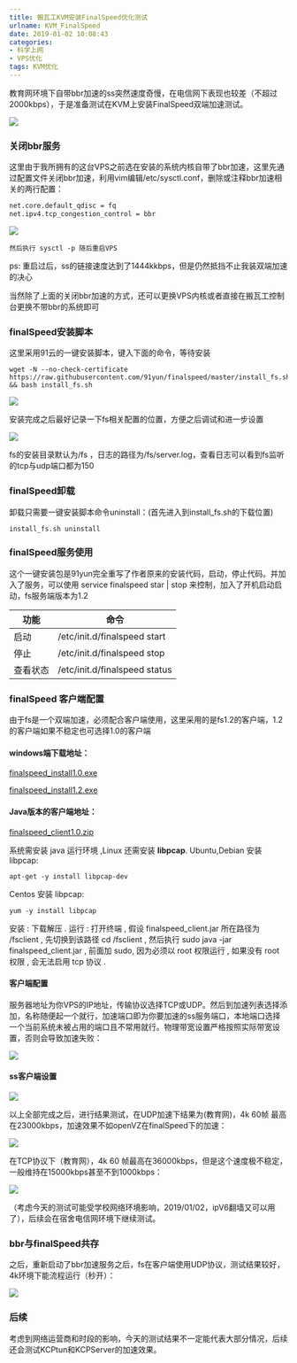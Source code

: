 ```yaml
---
title: 搬瓦工KVM安装FinalSpeed优化测试
urlname: KVM_FinalSpeed
date: 2019-01-02 10:08:43
categories: 
- 科学上网
- VPS优化
tags: KVM优化
---
```


教育网环境下自带bbr加速的ss突然速度奇慢，在电信网下表现也较差（不超过2000kbps），于是准备测试在KVM上安装FinalSpeed双端加速测试。

<!-- more -->

![](bbr教育网速度奇慢.png)

### 关闭bbr服务

这里由于我所拥有的这台VPS之前选在安装的系统内核自带了bbr加速，这里先通过配置文件关闭bbr加速，利用vim编辑/etc/sysctl.conf，删除或注释bbr加速相关的两行配置：

```bash
net.core.default_qdisc = fq
net.ipv4.tcp_congestion_control = bbr
```

![](关闭bbr配置.PNG)

```
然后执行 sysctl -p 随后重启VPS
```

ps: 重启过后，ss的链接速度达到了1444kkbps，但是仍然抵挡不止我装双端加速的决心

当然除了上面的关闭bbr加速的方式，还可以更换VPS内核或者直接在搬瓦工控制台更换不带bbr的系统即可

### finalSpeed安装脚本

这里采用91云的一键安装脚本，键入下面的命令，等待安装

```
wget -N --no-check-certificate https://raw.githubusercontent.com/91yun/finalspeed/master/install_fs.sh && bash install_fs.sh
```

![](install_fs.PNG)



安装完成之后最好记录一下fs相关配置的位置，方便之后调试和进一步设置

![](fs_setting.PNG)



fs的安装目录默认为/fs ，日志的路径为/fs/server.log，查看日志可以看到fs监听的tcp与udp端口都为150

### finalSpeed卸载

卸载只需要一键安装脚本命令uninstall：(首先进入到install_fs.sh的下载位置)

```
install_fs.sh uninstall
```

### finalSpeed服务使用

这个一键安装包是91yun完全重写了作者原来的安装代码，启动，停止代码。并加入了服务，可以使用 service finalspeed star | stop 来控制，加入了开机启动启动，fs服务端版本为1.2

| 功能     | 命令                          |
| -------- | ----------------------------- |
| 启动     | /etc/init.d/finalspeed start  |
| 停止     | /etc/init.d/finalspeed stop   |
| 查看状态 | /etc/init.d/finalspeed status |



### finalSpeed 客户端配置

由于fs是一个双端加速，必须配合客户端使用，这里采用的是fs1.2的客户端，1.2的客户端如果不稳定也可选择1.0的客户端

#### windows端下载地址：

[finalspeed_install1.0.exe](https://github.com/91yun/finalspeed/raw/master/finalspeed_install1.0.exe) 

[finalspeed_install1.2.exe](https://github.com/91yun/finalspeed/raw/master/finalspeed_install1.12.exe) 

#### Java版本的客户端地址：

[finalspeed_client1.0.zip](https://raw.githubusercontent.com/91yun/finalspeed/master/finalspeed_client.zip) 

系统需安装 java 运行环境 ,Linux 还需安装 **libpcap**.
Ubuntu,Debian 安装 libpcap: 

```
apt-get -y install libpcap-dev
```

Centos 安装 libpcap: 

```
yum -y install libpcap
```



安装 : 下载解压 .
运行 : 打开终端 , 假设 finalspeed_client.jar 所在路径为 /fsclient , 先切换到该路径 cd /fsclient ,
然后执行 sudo java -jar finalspeed_client.jar , 前面加 sudo, 因为必须以 root 权限运行 , 如果没有 root 权限 , 会无法启用 tcp 协议 .

#### 客户端配置

服务器地址为你VPS的IP地址，传输协议选择TCP或UDP。然后到加速列表选择添加，名称随便起一个就行，加速端口即为你要加速的ss服务端口，本地端口选择一个当前系统未被占用的端口且不常用就行。物理带宽设置严格按照实际带宽设置，否则会导致加速失败：

![](fs_client.PNG)



#### ss客户端设置

![](ss_client.PNG)



以上全部完成之后，进行结果测试，在UDP加速下结果为(教育网)，4k 60帧 最高在23000kbps，加速效果不如openVZ在finalSpeed下的加速：

![](fs_test_udp.PNG)



在TCP协议下（教育网），4k 60 帧最高在36000kbps，但是这个速度极不稳定，一般维持在15000kbps甚至不到1000kbps：

![](fs_tcp.PNG)



（考虑今天的测试可能受学校网络环境影响，2019/01/02，ipV6翻墙又可以用了），后续会在宿舍电信网环境下继续测试。



### bbr与finalSpeed共存

之后，重新启动了bbr加速服务之后，fs在客户端使用UDP协议，测试结果较好，4k环境下能流程运行（秒开）：

![](bbr_fs.PNG)



### 后续

考虑到网络运营商和时段的影响，今天的测试结果不一定能代表大部分情况，后续还会测试KCPtun和KCPServer的加速效果。